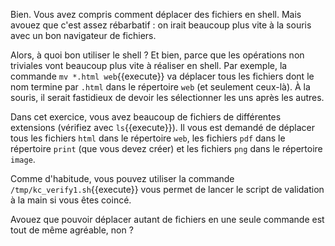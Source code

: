 Bien. Vous avez compris comment déplacer des fichiers en shell. Mais
avouez que c'est assez rébarbatif : on irait beaucoup plus vite à la
souris avec un bon navigateur de fichiers. 

Alors, à quoi bon utiliser le shell ? Et bien, parce que les
opérations non triviales vont beaucoup plus vite à réaliser en shell.
Par exemple, la commande ```mv *.html web```{{execute}} va déplacer
tous les fichiers dont le nom termine par `.html` dans le répertoire
`web` (et seulement ceux-là). À la souris, il serait fastidieux de
devoir les sélectionner les uns après les autres.

Dans cet exercice, vous avez beaucoup de fichiers de différentes
extensions (vérifiez avec ```ls```{{execute}}). Il vous est demandé de
déplacer tous les fichiers `html` dans le répertoire `web`, les
fichiers `pdf` dans le répertoire `print` (que vous devez créer) et
les fichiers `png` dans le répertoire `image`. 

Comme d'habitude, vous pouvez utiliser la commande
```/tmp/kc_verify1.sh```{{execute}} vous permet de lancer le script de
validation à la main si vous êtes coincé. 

Avouez que pouvoir déplacer autant de fichiers en une seule commande
est tout de même agréable, non ?
